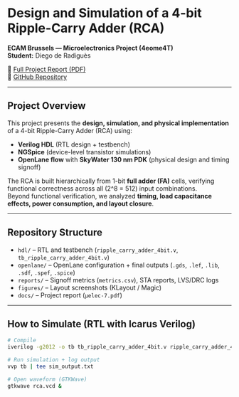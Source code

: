# Design and Simulation of a 4-bit Ripple-Carry Adder (RCA)  
**ECAM Brussels — Microelectronics Project (4eome4T)**  
**Student:** Diego de Radiguès  

📄 [Full Project Report (PDF)](docs/µelec_20342.pdf)  
🔗 [GitHub Repository](https://github.com/DiegoRadigues/rca4-openlane)

---

## Project Overview
This project presents the **design, simulation, and physical implementation** of a 4-bit Ripple-Carry Adder (RCA) using:
- **Verilog HDL** (RTL design + testbench)
- **NGSpice** (device-level transistor simulations)
- **OpenLane flow** with **SkyWater 130 nm PDK** (physical design and timing signoff)

The RCA is built hierarchically from 1-bit **full adder (FA)** cells, verifying functional correctness across all \(2^8 = 512\) input combinations.  
Beyond functional verification, we analyzed **timing, load capacitance effects, power consumption, and layout closure**.

---

## Repository Structure
- `hdl/` – RTL and testbench (`ripple_carry_adder_4bit.v`, `tb_ripple_carry_adder_4bit.v`)  
- `openlane/` – OpenLane configuration + final outputs (`.gds`, `.lef`, `.lib`, `.sdf`, `.spef`, `.spice`)  
- `reports/` – Signoff metrics (`metrics.csv`), STA reports, LVS/DRC logs  
- `figures/` – Layout screenshots (KLayout / Magic)  
- `docs/` – Project report (`µelec-7.pdf`)

---

## How to Simulate (RTL with Icarus Verilog)
```bash
# Compile
iverilog -g2012 -o tb tb_ripple_carry_adder_4bit.v ripple_carry_adder_4bit.v

# Run simulation + log output
vvp tb | tee sim_output.txt

# Open waveform (GTKWave)
gtkwave rca.vcd &
